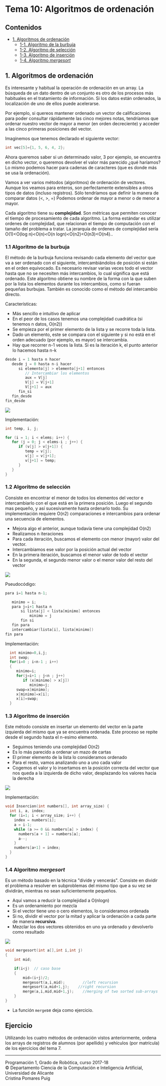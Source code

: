 # Tema 10: Algoritmos de ordenación

## Contenidos

- [1. Algoritmos de ordenación](#1)
	- [1-1. Algoritmo de la burbuja ](#1-1)
	- [1-2. Algoritmo de selección ](#1-2)
	- [1-3. Algoritmo de inserción ](#1-3)
	- [1-4. Algoritmo *mergesort* ](#1-4)

## <a name="1"/> 1. Algoritmos de ordenación

Es interesante y habitual la operación de ordenación en un array. La búsqueda de un dato dentro de un conjunto es otro de los procesos más habituales en el tratamiento de información. Si los datos están ordenados, la localización de uno de ellos puede acelerarse.

Por ejemplo, si quereos mantener ordenado un vector de calificaciones para poder consultar rápidamente las cinco mejores notas, tendríamos que ordenar nuestro vector de mayor a menor (en orden decreciente) y acceder a las cinco primeras posiciones del vector.

Imaginemos que tenemos declarado el siguiente vector:~~~cint vec[5]={1, 5, 6, 4, 2};
~~~Ahora queremos saber si un determinado valor, 3 por ejemplo, se encuentra en dicho vector, o queremos devolver el valor más parecido ¿qué haríamos?Lo mismo podemos hacer para cadenas de caracteres (que es donde más se usa la ordenación).Vamos a ver varios métodos (algoritmos) de ordenación de vectores.Aunque los veamos para enteros, son perfectamente extensibles a otros tipos de datos (incluso registros).Sólo tendríamos que definir la manera de comparar datos (<, >, =) Podemos ordenar de mayor a menor o de menor a mayor.

Cada algoritmo tiene su **complejidad**. Son métricas que permiten conocer el tiempo de procesamiento de cada algoritmo.
La forma estándar es utilizar ordenes de complejidad, que relacionan el tiempo de computación con el tamaño del problema a tratar.La jerarquía de ordenes de complejidad sería O(1)<O(log n)<O(n)<O(n logn)<O(n2)<O(n3)<O(n4)..

### <a name="1.1"/> 1.1 Algoritmo de la burbuja

El método de la burbuja funciona revisando cada elemento del vector que va a ser ordenado con el siguiente, intercambiándolos de posición si están en el orden equivocado. Es necesario revisar varias veces todo el vector hasta que no se necesiten más intercambios, lo cual significa que está ordenado. Este algoritmo obtiene su nombre de la forma con la que suben por la lista los elementos durante los intercambios, como si fueran pequeñas burbujas. También es conocido como el método del intercambio directo.

Características:

- Más sencillo e intuitivo de aplicar- En el peor de los casos tenemos una complejidad cuadrática (si tenemos n datos, O(n2))- Se empieza por el primer elemento de la lista y se recorre toda la lista.- Dado un elemento, este se compara con el siguiente y si no está en el orden adecuado (por ejemplo, es mayor) se intercambia.- Hay que recorrer n-1 veces la lista. Si es la iteración k, el punto anterior lo hacemos hasta n-k

~~~c
desde i = 1 hasta n hacer   desde j = 0 hasta n-i hacer      si elemento[j] > elemento[j+1] entonces         // Intercambiar los elementos
         aux = V[j]         V[j] = V[j+1]         V[j+1] = aux      fin_si
   fin_desdefin_desde
~~~

![](./imagenes/burbuja.png)

Implementación:

~~~c
int temp, i, j;

for (i = 1; i < elems; i++) {
   for (j = 0; j < elems-i ; j++) {
      if (v[j] > v[j+1]) {
         temp = v[j];
         v[j] = v[j+1];
         v[j+1] = temp;
      }
   }         
}
~~~


### <a name="1.2"/> 1.2 Algoritmo de selección

Consiste en encontrar el menor de todos los elementos del vector e intercambiarlo con el que está en la primera posición. Luego el segundo mas pequeño, y así sucesivamente hasta ordenarlo todo. Su implementación requiere O(n2) comparaciones e intercambios para ordenar una secuencia de elementos.

- Mejora algo el anterior, aunque todavía tiene una complejidad O(n2)
- Realizamos n iteraciones
- Para cada iteración, buscamos el elemento con menor (mayor) valor del vector.
- Intercambiamos ese valor por la posición actual del vector
- En la primera iteración, buscamos el menor valor de todo el vector
- En la segunda, el segundo menor valor o el menor valor del resto del vector

![](./imagenes/seleccion.png)

Pseudocódigo:

~~~c
para i=1 hasta n-1;

   minimo = i;
   para j=i+1 hasta n
       si lista[j] < lista[minimo] entonces
           minimo = j
       fin si
   fin para
   intercambiar(lista[i], lista[minimo])
fin para
~~~

Implementación:

~~~c
  int minimo=0,i,j;
  int swap;
  for(i=0 ; i<n-1 ; i++)
  {
     minimo=i;
     for(j=i+1 ; j<n ; j++)
        if (x[minimo] > x[j])
           minimo=j;
     swap=x[minimo];
     x[minimo]=x[i];
     x[i]=swap;
  }
~~~

### <a name="1.3"/> 1.3  Algoritmo de inserción

Este método consiste en insertar un elemento del vector en la parte izquierda del mismo que ya se encuentra ordenada. Este proceso se repite desde el segundo hasta el n-esimo elemento.

- Seguimos teniendo una complejidad O(n2)- Es lo más parecido a ordenar un mazo de cartas- El primer elemento de la lista lo consideramos ordenado
- Para el resto, vamos analizando uno a uno cada valor- Cogemos el valor y lo insertamos en la posición correcta del vector que nos queda a la izquierda de dicho valor, desplazando los valores hacia la derecha

![](./imagenes/insercion.png)

Implementación:

~~~c
void Insercion(int numbers[], int array_size) {
  int i, a, index;
  for (i=1; i < array_size; i++) {
    index = numbers[i];
    a = i-1;
    while (a >= 0 && numbers[a] > index) {
      numbers[a + 1] = numbers[a];
      a--;
    }
    numbers[a+1] = index;
  }
}
~~~

### <a name="1.4"/> 1.4  Algoritmo *mergesort*

Es un método basado en la técnica "divide y vencerás". Consiste en dividir el problema a resolver en subproblemas del mismo tipo que a su vez se dividirán, mientras no sean suficientemente pequeños.

- Aquí vamos a reducir la complejidad a O(nlogn)
- Es un ordenamiento por mezcla- Si el vector tiene uno o cero elementos, lo consideramos ordenada- Si no, dividir el vector por la mitad y aplicar la ordenación a cada parte de manera **recursiva**.- Mezclar los dos vectores obtenidos en uno ya ordenado y devolverlo como resultado

![](./imagenes/mergesort.png)

~~~c
void mergesort(int a[],int i,int j)
{
    int mid;

    if(i<j)  // caso base
    {
        mid=(i+j)/2;
        mergesort(a,i,mid);        //left recursion
        mergesort(a,mid+1,j);    //right recursion
        merge(a,i,mid,mid+1,j);    //merging of two sorted sub-arrays
    }
}
~~~

- La función `merge`se deja como ejercicio.

## Ejercicio

Utilizando los cuatro métodos de ordenación vistos anteriormente, ordena los arrays de registros de alumnos (por apellido) y vehículos (por matrícula) de los ejercicios del tema 7.

----

Programación 1, Grado de Robótica, curso 2017-18  
© Departamento Ciencia de la Computación e Inteligencia Artificial, Universidad de Alicante  
Cristina Pomares Puig
